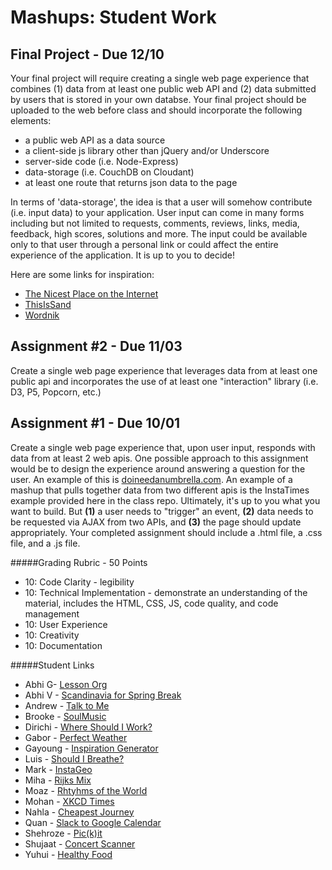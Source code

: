 Mashups: Student Work
===============================

Final Project - Due 12/10
-------------------------
Your final project will require creating a single web page experience that combines (1) data from at least one public web API and (2) data submitted by users that is stored in your own databse. Your final project should be uploaded to the web before class and should incorporate the following elements:  
  * a public web API as a data source
  * a client-side js library other than jQuery and/or Underscore
  * server-side code (i.e. Node-Express)
  * data-storage (i.e. CouchDB on Cloudant)
  * at least one route that returns json data to the page  

In terms of 'data-storage', the idea is that a user will somehow contribute (i.e. input data) to your application. User input can come in many forms including but not limited to requests, comments, reviews, links, media, feedback, high scores, solutions and more. The input could be available only to that user through a personal link or could affect the entire experience of the application. It is up to you to decide! 

Here are some links for inspiration:  
  * [The Nicest Place on the Internet](http://thenicestplaceontheinter.net/)
  * [ThisIsSand](http://thisissand.com/)  
  * [Wordnik](https://www.wordnik.com/)


Assignment #2 - Due 11/03
-------------------------
Create a single web page experience that leverages data from at least one public api and incorporates the use of at least one "interaction" library (i.e. D3, P5, Popcorn, etc.)


Assignment #1 - Due 10/01
-------------------------
Create a single web page experience that, upon user input, responds with data from at least 2 web apis. One possible approach to this assignment would be to design the experience around answering a question for the user. An example of this is [doineedanumbrella.com](http://doineedanumbrella.com/). An example of a mashup that pulls together data from two different apis is the InstaTimes example provided here in the class repo. Ultimately, it's up to you what you want to build. But **(1)** a user needs to "trigger" an event, **(2)** data needs to be requested via AJAX from two APIs, and **(3)** the page should update appropriately. Your completed assignment should include a .html file, a .css file, and a .js file. 

#####Grading Rubric - 50 Points
  * 10: Code Clarity - legibility
  * 10: Technical Implementation - demonstrate an understanding of the material, includes the HTML, CSS, JS, code quality, and code management
  * 10: User Experience
  * 10: Creativity
  * 10: Documentation


#####Student Links
* Abhi G- [Lesson Org](http://ag3754.nyuad.im/)
* Abhi V - [Scandinavia for Spring Break](http://av1509.nyuad.im/Project1/)
* Andrew - [Talk to Me](http://aac511.nyuad.im/Mashups/Week%20of%20Sept%2030/feelings-talker.html)
* Brooke - [SoulMusic](http://bnhopkins.com/SoulMusic)
* Dirichi - [Where Should I Work?](http://din206.nyuad.im/Mashups/projects/whereshouldiwork/)
* Gabor - [Perfect Weather](http://gc1569.nyuad.im/perfectweather/perfectWeather.html)
* Gayoung - [Inspiration Generator](http://gl1035.nyuad.im/inspiration_generator/)
* Luis - [Should I Breathe?](http://lmn297.nyuad.im/sib/)
* Mark - [InstaGeo](http://marksurnin.com/insta)
* Miha -  [Rijks Mix](http://mk4908.imnyuad.com/api)
* Moaz - [Rhtyhms of the World](http://ma3585.nyuad.im/Project1/project1.html)
* Mohan - [XKCD Times](http://md2940.nyuad.im/XKCD.html)
* Nahla - [Cheapest Journey](http://ni372.nyuad.im/Project%201/Project1.html)
* Quan - [Slack to Google Calendar](http://qhv200.nyuad.im/assignment/first_assignment/main.html)
* Shehroze - [Pic(k)it](http://suk222.nyuad.im/Project%201/)
* Shujaat - [Concert Scanner](http://www.msm622.nyuad.im/ConcertScanner/)
* Yuhui - [Healthy Food](http://yd610.nyuad.im/week3%20hw/week3hw.html)



